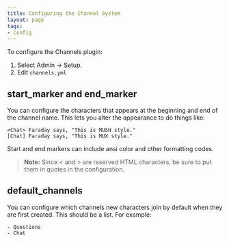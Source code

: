 ```yaml
---
title: Configuring the Channel System
layout: page
tags:
- config
---
```


To configure the Channels plugin:

1. Select Admin -> Setup.
2. Edit `channels.yml`

## start_marker and end_marker

You can configure the characters that appears at the beginning and end of the channel name.  This lets you alter the appearance to do things like:

    <Chat> Faraday says, "This is MUSH style."
    [Chat] Faraday says, "This is MUX style."

Start and end markers can include ansi color and other formatting codes.

> <i class="fa fa-exclamation-triangle"></i> **Note:**  Since < and > are reserved HTML characters, be sure to put them in quotes in the configuration.

## default_channels

You can configure which channels new characters join by default when they are first created.  This should be a list.  For example:

    - Questions
    - Chat